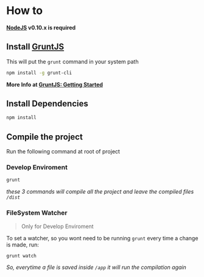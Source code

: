 # How to

**[NodeJS](http://nodejs.org/) v0.10.x is required**

## Install [GruntJS](http://gruntjs.com/)
This will put the `grunt` command in your system path

```bash
npm install -g grunt-cli
```

**More Info at [GruntJS: Getting Started](https://github.com/gruntjs/grunt/wiki/Getting-started)**

## Install Dependencies

```bash
npm install
```

## Compile the project

Run the following command at root of project

### Develop Enviroment

```bash
grunt
```

*these 3 commands will compile all the project and leave the compiled files ```/dist```*

### FileSystem Watcher

> Only for Develop Enviroment

To set a watcher, so you wont need to be running ```grunt``` every time a change is made, run:

```bash
grunt watch
```

*So, everytime a file is saved inside ```/app``` it will run the compilation again*

